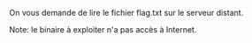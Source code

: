 On vous demande de lire le fichier flag.txt sur le serveur distant.

Note: le binaire à exploiter n'a pas accès à Internet.
